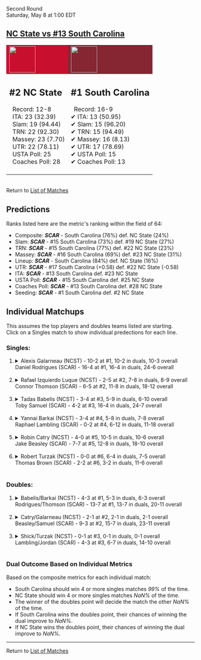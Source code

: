 Second Round  
Saturday, May 8 at 1:00 EDT  
## [NC State vs #13 South Carolina](https://www.ncaa.com/game/5833408)  

<table><tr style="background-color: #d9d9d9 !important"><td style="background-color: #C8102E !important"><img src="https://www.ncaa.com/sites/default/files/images/logos/schools/n/north-carolina-st.70.png" width="70" height="70" /></td><td style="background-color: #862633 !important"><img src="https://www.ncaa.com/sites/default/files/images/logos/schools/s/south-carolina.70.png" width="70" height="70" /></td></tr><tr>
<td>  

<h2>#2 NC State</h2>  
&nbsp; Record: 12-8<br>  
&nbsp; ITA: 23 (32.39)<br>  
&nbsp; Slam: 19 (94.44)<br>  
&nbsp; TRN: 22 (92.30)<br>  
&nbsp; Massey: 23 (7.70)<br>  
&nbsp; UTR: 22 (78.11)<br>  
&nbsp; USTA Poll: 25<br>  
&nbsp; Coaches Poll: 28<br>  
<br>  

</td>
<td>  

<h2>#1 South Carolina</h2>  
&nbsp; Record: 16-9<br>  
&#10004; ITA: 13 (50.95)<br>  
&#10004; Slam: 15 (96.20)<br>  
&#10004; TRN: 15 (94.49)<br>  
&#10004; Massey: 16 (8.13)<br>  
&#10004; UTR: 17 (78.69)<br>  
&#10004; USTA Poll: 15<br>  
&#10004; Coaches Poll: 13<br>  
<br>  

</td>
</tr></table>  


<br>Return to [List of Matches](../index.md)  

## Predictions  

Ranks listed here are the metric's ranking within the field of 64:  
- Composite: ***SCAR*** - South Carolina (76%) def. NC State (24%)  
- Slam: ***SCAR*** - #15 South Carolina (73%) def. #19 NC State (27%)  
- TRN: ***SCAR*** - #15 South Carolina (77%) def. #22 NC State (23%)  
- Massey: ***SCAR*** - #16 South Carolina (69%) def. #23 NC State (31%)  
- Lineup: ***SCAR*** - South Carolina (84%) def. NC State (16%)  
- UTR: ***SCAR*** - #17 South Carolina (+0.58) def. #22 NC State (-0.58)  
- ITA: ***SCAR*** - #13 South Carolina def. #23 NC State  
- USTA Poll: ***SCAR*** - #15 South Carolina def. #25 NC State  
- Coaches Poll: ***SCAR*** - #13 South Carolina def. #28 NC State  
- Seeding: ***SCAR*** - #1 South Carolina def. #2 NC State  

## Individual Matchups  
This assumes the top players and doubles teams listed are starting.  
Click on a Singles match to show individual predections for each line.  

### Singles:  

<ol>
<li><details>
<summary markdown="span">Alexis Galarneau (NCST) - 10-2 at #1, 10-2 in duals, 10-3 overall<br>Daniel Rodrigues (SCAR) - 16-4 at #1, 16-4 in duals, 24-6 overall</summary>
<h4>Predictions</h4><ul>
<li>Composite: <b><i>NCST</i></b> - Galarneau (51%) def. Rodrigues (49%)</li>  
<li>Slam: <b><i>SCAR</i></b> - Rodrigues (50%) def. Galarneau (50%)</li>  
<li>TRN: <b><i>SCAR</i></b> - Rodrigues (66%) def. Galarneau (34%)</li>  
<li>Massey: <b><i>SCAR</i></b> - Rodrigues (63%) def. Galarneau (37%)</li>  
<li>UTR: <b><i>NCST</i></b> - Galarneau (83%) def. Rodrigues (17%)</li>  
<li>ITA: <b><i>SCAR</i></b> - Rodrigues (58.79) def. Galarneau (25.90)</li>  
</ul>
</details>&nbsp;</li>
<li><details>
<summary markdown="span">Rafael Izquierdo Luque (NCST) - 2-5 at #2, 7-8 in duals, 8-9 overall<br>Connor Thomson (SCAR) - 6-5 at #2, 11-8 in duals, 18-12 overall</summary>
<h4>Predictions</h4><ul>
<li>Composite: <b><i>SCAR</i></b> - Thomson (76%) def. Luque (24%)</li>  
<li>Slam: <b><i>SCAR</i></b> - Thomson (76%) def. Luque (24%)</li>  
<li>TRN: <b><i>SCAR</i></b> - Thomson (85%) def. Luque (15%)</li>  
<li>Massey: <b><i>SCAR</i></b> - Thomson (73%) def. Luque (27%)</li>  
<li>UTR: <b><i>SCAR</i></b> - Thomson (70%) def. Luque (30%)</li>  
<li>ITA: <b><i>SCAR</i></b> - Thomson (28.97) def. Luque (6.91)</li>  
</ul>
</details>&nbsp;</li>
<li><details>
<summary markdown="span">Tadas Babelis (NCST) - 3-4 at #3, 5-9 in duals, 6-10 overall<br>Toby Samuel (SCAR) - 4-2 at #3, 16-4 in duals, 24-7 overall</summary>
<h4>Predictions</h4><ul>
<li>Composite: <b><i>SCAR</i></b> - Samuel (81%) def. Babelis (19%)</li>  
<li>Slam: <b><i>SCAR</i></b> - Samuel (71%) def. Babelis (29%)</li>  
<li>TRN: <b><i>SCAR</i></b> - Samuel (86%) def. Babelis (14%)</li>  
<li>Massey: <b><i>SCAR</i></b> - Samuel (85%) def. Babelis (15%)</li>  
<li>UTR: <b><i>SCAR</i></b> - Samuel (83%) def. Babelis (17%)</li>  
<li>ITA: <b><i>SCAR</i></b> - Samuel (10.78) def. Babelis (2.63)</li>  
</ul>
</details>&nbsp;</li>
<li><details>
<summary markdown="span">Yannai Barkai (NCST) - 3-4 at #4, 5-8 in duals, 7-8 overall<br>Raphael Lambling (SCAR) - 0-2 at #4, 6-12 in duals, 11-18 overall</summary>
<h4>Predictions</h4><ul>
<li>Composite: <b><i>SCAR</i></b> - Lambling (72%) def. Barkai (28%)</li>  
<li>Slam: <b><i>SCAR</i></b> - Lambling (76%) def. Barkai (24%)</li>  
<li>TRN: <b><i>SCAR</i></b> - Lambling (76%) def. Barkai (24%)</li>  
<li>Massey: <b><i>SCAR</i></b> - Lambling (58%) def. Barkai (42%)</li>  
<li>UTR: <b><i>SCAR</i></b> - Lambling (78%) def. Barkai (22%)</li>  
<li>ITA: <b><i>SCAR</i></b> - Lambling (15.34) def. Barkai (2.33)</li>  
</ul>
</details>&nbsp;</li>
<li><details>
<summary markdown="span">Robin Catry (NCST) - 4-0 at #5, 10-5 in duals, 10-6 overall<br>Jake Beasley (SCAR) - 7-7 at #5, 12-8 in duals, 18-10 overall</summary>
<h4>Predictions</h4><ul>
<li>Composite: <b><i>SCAR</i></b> - Beasley (55%) def. Catry (45%)</li>  
<li>Slam: <b><i>NCST</i></b> - Catry (56%) def. Beasley (44%)</li>  
<li>TRN: <b><i>SCAR</i></b> - Beasley (53%) def. Catry (47%)</li>  
<li>Massey: <b><i>SCAR</i></b> - Beasley (53%) def. Catry (47%)</li>  
<li>UTR: <b><i>SCAR</i></b> - Beasley (70%) def. Catry (30%)</li>  
<li>ITA: <b><i>NCST</i></b> - Catry (3.10) def. Beasley (1.73)</li>  
</ul>
</details>&nbsp;</li>
<li><details>
<summary markdown="span">Robert Turzak (NCST) - 0-0 at #6, 6-4 in duals, 7-5 overall<br>Thomas Brown (SCAR) - 2-2 at #6, 3-2 in duals, 11-6 overall</summary>
<h4>Predictions</h4><ul>
<li>Composite: <b><i>NCST</i></b> - Turzak (52%) def. Brown (48%)</li>  
<li>Slam: <b><i>SCAR</i></b> - Brown (62%) def. Turzak (38%)</li>  
<li>TRN: <b><i>SCAR</i></b> - Brown (61%) def. Turzak (39%)</li>  
<li>Massey: <b><i>NCST</i></b> - Turzak (66%) def. Brown (34%)</li>  
<li>UTR: <b><i>NCST</i></b> - Turzak (67%) def. Brown (33%)</li>  
<li>ITA: <b><i>SCAR</i></b> - Brown (2.19) def. Turzak (1.56)</li>  
</ul>
</details>&nbsp;</li>
</ol>

### Doubles:  

<ol>
<li><details>
<summary markdown="span">Babelis/Barkai (NCST) - 4-3 at #1, 5-3 in duals, 6-3 overall<br>Rodrigues/Thomson (SCAR) - 13-7 at #1, 13-7 in duals, 20-11 overall</summary>
<br>Sorry, we don't have any metrics for this match
</details>&nbsp;</li>
<li><details>
<summary markdown="span">Catry/Galarneau (NCST) - 2-1 at #2, 2-1 in duals, 2-1 overall<br>Beasley/Samuel (SCAR) - 9-3 at #2, 15-7 in duals, 23-11 overall</summary>
<br>Sorry, we don't have any metrics for this match
</details>&nbsp;</li>
<li><details>
<summary markdown="span">Shick/Turzak (NCST) - 0-1 at #3, 0-1 in duals, 0-1 overall<br>Lambling/Jordan (SCAR) - 4-3 at #3, 6-7 in duals, 14-10 overall</summary>
<br>Sorry, we don't have any metrics for this match
</details>&nbsp;</li>
</ol>

### Dual Outcome Based on Individual Metrics  
  
Based on the composite metrics for each individual match:  
- South Carolina should win 4 or more singles matches _99%_ of the time.  
- NC State should win 4 or more singles matches _NaN%_ of the time.  
- The winner of the doubles point will decide the match the other _NaN%_ of the time.  
- If South Carolina wins the doubles point, their chances of winning the dual improve to _NaN%_.  
- If NC State wins the doubles point, their chances of winning the dual improve to _NaN%_.  
  
------

Return to [List of Matches](../index.md)  
